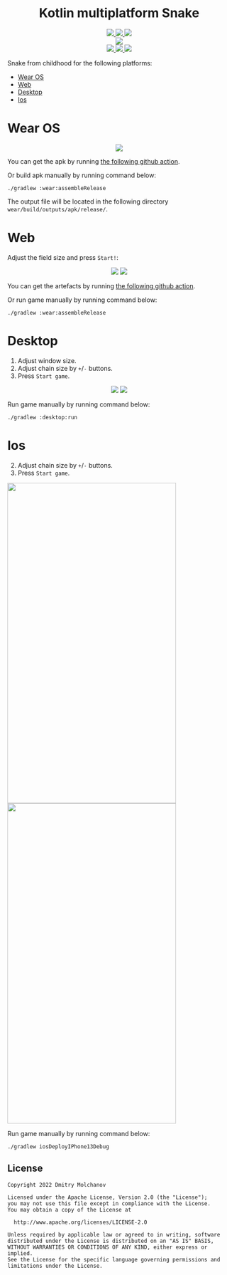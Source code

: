 <h1 align="center">Kotlin multiplatform Snake</h1> 
<p align="center">
  <a href="#">
    <img src="https://img.shields.io/badge/kotlin-1.7.10-blue?logo=kotlin">
  </a>
  <a href="https://developer.android.com/jetpack/androidx/releases/wear-compose">
    <img src="https://img.shields.io/badge/Wear%20Compose-1.1.0--alpha07-blue?)">
  </a>
    <a href="https://www.jetbrains.com/lp/compose-mpp/">
    <img src="https://img.shields.io/badge/Compose-1.2.0-blue?)">
  </a>

  <br>

  <a href="https://github.com/MolchanovDmitry/SnakeWearOS/actions/workflows/lint.yml">
    <img src="https://github.com/MolchanovDmitry/SnakeWearOS/actions/workflows/lint.yml/badge.svg">
  </a>

  <br>
  
  <a href="https://github.com/MolchanovDmitry/SnakeWearOS/actions/workflows/web.yml">
    <img src="https://github.com/MolchanovDmitry/SnakeWearOS/actions/workflows/web.yml/badge.svg">
  </a>
  <a href="https://github.com/MolchanovDmitry/SnakeWearOS/actions/workflows/wear.yml">
    <img src="https://github.com/MolchanovDmitry/SnakeWearOS/actions/workflows/wear.yml/badge.svg">
  </a>
  <a href="https://github.com/MolchanovDmitry/SnakeWearOS/actions/workflows/desktop.yml">
    <img src="https://github.com/MolchanovDmitry/SnakeWearOS/actions/workflows/desktop.yml/badge.svg">
  </a>
</p>

Snake from childhood for the following platforms:
* [Wear OS](#Wear-OS)
* [Web](#Web)
* [Desktop](#Desktop)
* [Ios](#Ios)

# Wear OS
<div align="center">
  <img src="img/wear_snake_game.webp">
</div>

You can get the apk by running [the following github action](https://github.com/MolchanovDmitry/SnakeWearOS/actions/workflows/wear.yml).

Or build apk manually by running command below:

``
./gradlew :wear:assembleRelease
``

The output file will be located in the following directory `wear/build/outputs/apk/release/`. 

# Web
Adjust the field size and press `Start!`:
<div align="center">
  <img src="img/web_snake_settings.webp">
  <img src="img/web_snake_game.webp">
</div>

You can get the artefacts by running [the following github action](https://github.com/MolchanovDmitry/SnakeWearOS/actions/workflows/web.yml).

Or run game manually by running command below:
```
./gradlew :wear:assembleRelease
```

# Desktop
1. Adjust window size.
2. Adjust chain size by `+`/`-` buttons.
3. Press `Start game`.
<div align="center">
  <img src="img/desktop_settings.webp">
  <img src="img/desktop_game.webp">
</div>

Run game manually by running command below:
```
./gradlew :desktop:run
```

# Ios
2. Adjust chain size by `+`/`-` buttons.
3. Press `Start game`.

<p>
    <img src="img/ios_settings.webp" width="380" height="720">
    <img src="img/ios_game.webp" width="380" height="720">
</p>

Run game manually by running command below:
```
./gradlew iosDeployIPhone13Debug
```

## License
```
Copyright 2022 Dmitry Molchanov

Licensed under the Apache License, Version 2.0 (the "License");
you may not use this file except in compliance with the License.
You may obtain a copy of the License at

  http://www.apache.org/licenses/LICENSE-2.0

Unless required by applicable law or agreed to in writing, software
distributed under the License is distributed on an "AS IS" BASIS,
WITHOUT WARRANTIES OR CONDITIONS OF ANY KIND, either express or implied.
See the License for the specific language governing permissions and
limitations under the License.